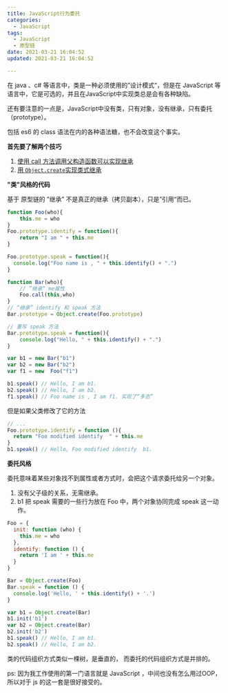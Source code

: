 ```yaml
---
title: JavaScript行为委托
categories:
  - JavaScript
tags:
  - JavaScript
  - 原型链
date: 2021-03-21 16:04:52
updated: 2021-03-21 16:04:52

---
```


在 java 、c# 等语言中，类是一种必须使用的”设计模式“，但是在 JavaScript 等语言中，它是可选的，并且在JavaScript中实现类总是会有各种缺陷。

还有要注意的一点是，JavaScript中没有类，只有对象，没有继承，只有委托（prototype）。

包括 es6 的 class 语法在内的各种语法糖，也不会改变这个事实。

**首先要了解两个技巧**

1.  [使用 call 方法调用父构造函数可以实现继承](https://developer.mozilla.org/zh-CN/docs/Web/JavaScript/Reference/Global_Objects/Function/call#%E4%BD%BF%E7%94%A8_call_%E6%96%B9%E6%B3%95%E8%B0%83%E7%94%A8%E7%88%B6%E6%9E%84%E9%80%A0%E5%87%BD%E6%95%B0)
2.  [用 `Object.create`实现类式继承](https://developer.mozilla.org/zh-CN/docs/Web/JavaScript/Reference/Global_Objects/Object/create#用_object.create实现类式继承)

**"类"风格的代码**

基于 原型链的 ”继承” 不是真正的继承（拷贝副本），只是”引用“而已。
<!--more-->

```js
function Foo(who){
    this.me = who
}
Foo.prototype.identify = function(){
    return "I am " + this.me
}

Foo.prototype.speak = function(){
  console.log("Foo name is , " + this.identify() + ".")
}

function Bar(who){
    // ”继承“ me属性
    Foo.call(this,who)
}
// “继承” identify 和 speak 方法
Bar.prototype = Object.create(Foo.prototype)

// 重写 speak 方法
Bar.prototype.speak = function(){
    console.log("Hello, " + this.identify() + ".")
}

var b1 = new Bar("b1")
var b2 = new Bar("b2")
var f1 = new  Foo("f1")

b1.speak() // Hello, I am b1.
b2.speak() // Hello, I am b2.
f1.speak() // Foo name is , I am f1. 实现了“多态”

```

但是如果父类修改了它的方法

```js
// ...
Foo.prototype.identify = function (){
  return "Foo modified identify  " + this.me
}
b1.speak() // Hello, Foo modified identify  b1.
```

**委托风格**

委托意味着某些对象找不到属性或者方式时，会把这个请求委托给另一个对象。

1.  没有父子级的关系，无需继承。
2. b1 把 speak 需要的一些行为放在 Foo 中，两个对象协同完成 speak 这一动作。

```js
Foo = {
  init: function (who) {
    this.me = who
  },
  identify: function () {
    return 'I am ' + this.me
  }
}

Bar = Object.create(Foo)
Bar.speak = function () {
  console.log('Hello, ' + this.identify() + '.')
}

var b1 = Object.create(Bar)
b1.init('b1')
var b2 = Object.create(Bar)
b2.init('b2')
b1.speak() // Hello, I am b1.
b2.speak() // Hello, I am b2.
```

类的代码组织方式类似一棵树，是垂直的， 而委托的代码组织方式是并排的。



ps: 因为我工作使用的第一门语言就是 JavaScript ，中间也没有怎么用过OOP，所以对于 js 的这一套是很好接受的。